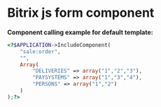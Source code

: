 # Bitrix js form component

__Component calling example for default template:__
```php
<?$APPLICATION->IncludeComponent(
	"sale:order",
	"",
	Array(
		"DELIVERIES" => array("1","2","3"),
		"PAYSYSTEMS" => array("1","3","4"),
		"PERSONS" => array("1","2")
	)
);?>
```

